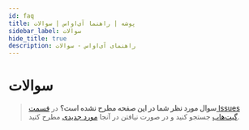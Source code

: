 ```yaml
---
id: faq
title: پوشه | راهنما آی‌اواس | سوالات
sidebar_label: سوالات
hide_title: true
description: راهنمای آی‌اواس - سوالات
---
```


# سوالات

> **سوال مورد نظر شما در این صفحه مطرح نشده است؟** در [قسمت Issues گیت‌هاب](https://github.com/pusheco/android-studio-sample/issues?utf8=%E2%9C%93&q=is%3Aissue) جستجو کنید و در صورت نیافتن در آنجا [مورد جدیدی](https://github.com/pusheco/android-studio-sample/issues/new) مطرح کنید.